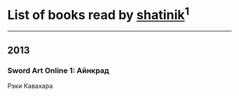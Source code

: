 # List of books read by [shatinik](http://vk.com/id38632470)<sup>1</sup>
---

## 2013

### Sword Art Online 1: Айнкрад
Рэки Кавахара




